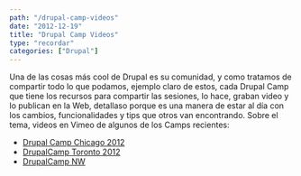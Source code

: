 ```yaml
---
path: "/drupal-camp-videos"
date: "2012-12-19"
title: "Drupal Camp Videos"
type: "recordar"
categories: ["Drupal"]
---
```


Una de las cosas más cool de Drupal es su comunidad, y como tratamos de compartir todo lo que podamos, ejemplo claro de estos, cada Drupal Camp que tiene los recursos para compartir las sesiones, lo hace, graban video y lo publican en la Web, detallaso porque es una manera de estar al día con los cambios, funcionalidades y tips que otros van encontrando. Sobre el tema, videos en Vimeo de algunos de los Camps recientes:

- [Drupal Camp Chicago 2012](https://vimeo.com/cdmug/videos)
- [DrupalCamp Toronto 2012](https://vimeo.com/drupalcamptoronto/videos)
- [DrupalCamp NW](https://vimeo.com/user14852728/videos)
